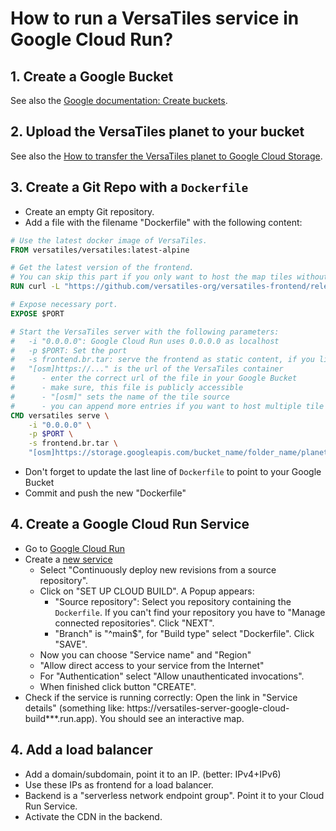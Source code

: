 # How to run a VersaTiles service in Google Cloud Run?

## 1. Create a Google Bucket

See also the [Google documentation: Create buckets](https://cloud.google.com/storage/docs/creating-buckets).

## 2. Upload the VersaTiles planet to your bucket

See also the [How to transfer the VersaTiles planet to Google Cloud Storage](google_cloud_storage_planet.md).

## 3. Create a Git Repo with a `Dockerfile`

- Create an empty Git repository.
- Add a file with the filename "Dockerfile" with the following content:
```Dockerfile
# Use the latest docker image of VersaTiles.
FROM versatiles/versatiles:latest-alpine

# Get the latest version of the frontend.
# You can skip this part if you only want to host the map tiles without fonts, styles, code, demo etc.
RUN curl -L "https://github.com/versatiles-org/versatiles-frontend/releases/latest/download/frontend.br.tar" > ./frontend.br.tar

# Expose necessary port.
EXPOSE $PORT

# Start the VersaTiles server with the following parameters:
#   -i "0.0.0.0": Google Cloud Run uses 0.0.0.0 as localhost
#   -p $PORT: Set the port
#   -s frontend.br.tar: serve the frontend as static content, if you like
#   "[osm]https://..." is the url of the VersaTiles container
#      - enter the correct url of the file in your Google Bucket
#      - make sure, this file is publicly accessible
#      - "[osm]" sets the name of the tile source
#      - you can append more entries if you want to host multiple tile sources
CMD versatiles serve \
    -i "0.0.0.0" \
    -p $PORT \
    -s frontend.br.tar \
    "[osm]https://storage.googleapis.com/bucket_name/folder_name/planet_???.versatiles"
```
- Don't forget to update the last line of `Dockerfile` to point to your Google Bucket
- Commit and push the new "Dockerfile"

## 4. Create a Google Cloud Run Service

- Go to [Google Cloud Run](https://console.cloud.google.com/run)
- Create a [new service](https://console.cloud.google.com/run/create)
  - Select "Continuously deploy new revisions from a source repository".
  - Click on "SET UP CLOUD BUILD". A Popup appears:
    - "Source repository": Select you repository containing the `Dockerfile`. If you can't find your repository you have to "Manage connected repositories". Click "NEXT".
    - "Branch" is "^main$", for "Build type" select "Dockerfile". Click "SAVE".
  - Now you can choose "Service name" and "Region"
  - "Allow direct access to your service from the Internet"
  - For "Authentication" select "Allow unauthenticated invocations".
  - When finished click button "CREATE".
- Check if the service is running correctly: Open the link in "Service details" (something like: https://versatiles-server-google-cloud-build***.run.app). You should see an interactive map.

## 4. Add a load balancer

- Add a domain/subdomain, point it to an IP. (better: IPv4+IPv6)
- Use these IPs as frontend for a load balancer.
- Backend is a "serverless network endpoint group". Point it to your Cloud Run Service.
- Activate the CDN in the backend.
